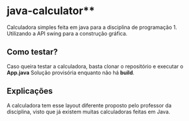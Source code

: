 # java-calculator**

Calculadora simples feita em java para a disciplina de programação 1.
Utilizando a API swing para a construção gráfica.

## Como testar?

Caso queira testar a calculadora, basta clonar o repositório e executar o **App.java**
Solução provisória enquanto não há **build**.

## Explicações

A calculadora tem esse layout diferente proposto pelo professor da disciplina,
visto que já existem muitas calculadoras feitas em Java.



